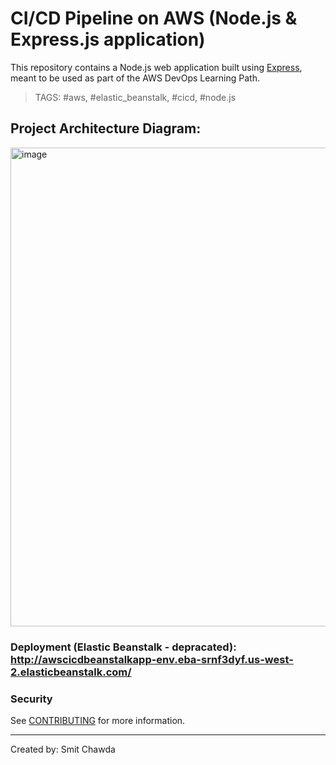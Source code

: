 # CI/CD Pipeline on AWS (Node.js & Express.js application)

This repository contains a Node.js web application built using [Express](https://expressjs.com/), meant to be used as part of the AWS DevOps Learning Path.

> TAGS: #aws, #elastic_beanstalk, #cicd, #node.js

## Project Architecture Diagram: 
<img width="766" alt="image" src="https://user-images.githubusercontent.com/59838606/221687345-79e3f56a-fd1d-4236-8294-91934b14a9ea.png">


### Deployment (Elastic Beanstalk - depracated): http://awscicdbeanstalkapp-env.eba-srnf3dyf.us-west-2.elasticbeanstalk.com/

### Security

See [CONTRIBUTING](CONTRIBUTING.md#security-issue-notifications) for more information.

-----------------------------------------------------------------------------------------------------------------------------------------------------
Created by: Smit Chawda

